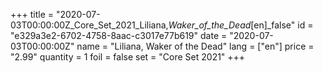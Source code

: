 +++
title = "2020-07-03T00:00:00Z_Core_Set_2021_Liliana,_Waker_of_the_Dead_[en]_false"
id = "e329a3e2-6702-4758-8aac-c3017e77b619"
date = "2020-07-03T00:00:00Z"
name = "Liliana, Waker of the Dead"
lang = ["en"]
price = "2.99"
quantity = 1
foil = false
set = "Core Set 2021"
+++
